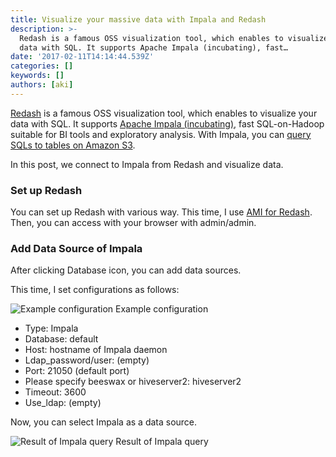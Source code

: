 ```yaml
---
title: Visualize your massive data with Impala and Redash
description: >-
  Redash is a famous OSS visualization tool, which enables to visualize your
  data with SQL. It supports Apache Impala (incubating), fast…
date: '2017-02-11T14:14:44.539Z'
categories: []
keywords: []
authors: [aki]
---
```


[Redash](https://redash.io/) is a famous OSS visualization tool, which enables to visualize your data with SQL. It supports [Apache Impala (incubating)](http://impala.apache.org/), fast SQL-on-Hadoop suitable for BI tools and exploratory analysis. With Impala, you can [query SQLs to tables on Amazon S3](http://blog.cloudera.com/blog/2016/08/analytics-and-bi-on-amazon-s3-with-apache-impala-incubating/).

In this post, we connect to Impala from Redash and visualize data.

### Set up Redash

You can set up Redash with various way. This time, I use [AMI for Redash](https://redash.io/help-onpremise/setup/setting-up-redash-instance.html#create-an-instance). Then, you can access with your browser with admin/admin.

### Add Data Source of Impala

After clicking Database icon, you can add data sources.

This time, I set configurations as follows:

![Example configuration](/img/1__gMPHyBohg3nZKTDxtm__b__w.png)
Example configuration

*   Type: Impala
*   Database: default
*   Host: hostname of Impala daemon
*   Ldap\_password/user: (empty)
*   Port: 21050 (default port)
*   Please specify beeswax or hiveserver2: hiveserver2
*   Timeout: 3600
*   Use\_ldap: (empty)

Now, you can select Impala as a data source.

![Result of Impala query](/img/1__Kk90BhI7L42fmIXPAn__mgg.png)
Result of Impala query
